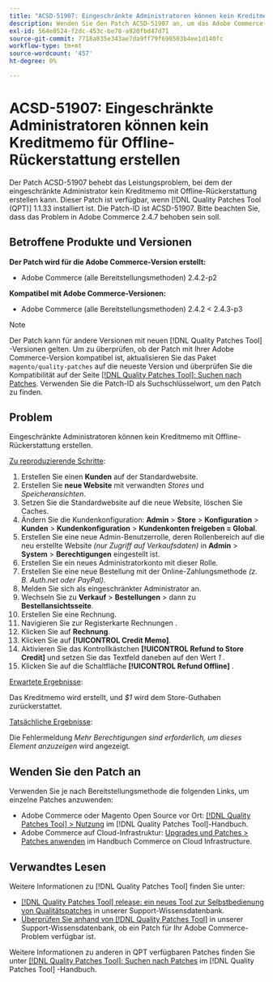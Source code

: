 ```yaml
---
title: "ACSD-51907: Eingeschränkte Administratoren können kein Kreditmemo zur Offline-Rückerstattung erstellen."
description: Wenden Sie den Patch ACSD-51907 an, um das Adobe Commerce-Problem zu beheben, bei dem der eingeschränkte Administratorbenutzer kein Kreditmemo mit einer Offline-Rückerstattung erstellen kann.
exl-id: 564e8524-f2dc-453c-be78-a920fbd47d71
source-git-commit: 7718a835e343ae7da9ff79f690503b4ee1d140fc
workflow-type: tm+mt
source-wordcount: '457'
ht-degree: 0%

---
```


# ACSD-51907: Eingeschränkte Administratoren können kein Kreditmemo für Offline-Rückerstattung erstellen

Der Patch ACSD-51907 behebt das Leistungsproblem, bei dem der eingeschränkte Administrator kein Kreditmemo mit Offline-Rückerstattung erstellen kann. Dieser Patch ist verfügbar, wenn [!DNL Quality Patches Tool (QPT)] 1.1.33 installiert ist. Die Patch-ID ist ACSD-51907. Bitte beachten Sie, dass das Problem in Adobe Commerce 2.4.7 behoben sein soll.

## Betroffene Produkte und Versionen

**Der Patch wird für die Adobe Commerce-Version erstellt:**

* Adobe Commerce (alle Bereitstellungsmethoden) 2.4.2-p2

**Kompatibel mit Adobe Commerce-Versionen:**

* Adobe Commerce (alle Bereitstellungsmethoden) 2.4.2 &lt; 2.4.3-p3

>[!NOTE]
>
>Der Patch kann für andere Versionen mit neuen [!DNL Quality Patches Tool] -Versionen gelten. Um zu überprüfen, ob der Patch mit Ihrer Adobe Commerce-Version kompatibel ist, aktualisieren Sie das Paket `magento/quality-patches` auf die neueste Version und überprüfen Sie die Kompatibilität auf der Seite [[!DNL Quality Patches Tool]: Suchen nach Patches](https://experienceleague.adobe.com/tools/commerce-quality-patches/index.html). Verwenden Sie die Patch-ID als Suchschlüsselwort, um den Patch zu finden.

## Problem

Eingeschränkte Administratoren können kein Kreditmemo mit Offline-Rückerstattung erstellen.

<u>Zu reproduzierende Schritte</u>:

1. Erstellen Sie einen **Kunden** auf der Standardwebsite.
1. Erstellen Sie **neue Website** mit verwandten *Stores* und *Speicheransichten*.
1. Setzen Sie die Standardwebsite auf die neue Website, löschen Sie Caches.
1. Ändern Sie die Kundenkonfiguration: **Admin** > **Store** > **Konfiguration** > **Kunden** > **Kundenkonfiguration** > **Kundenkonten freigeben = Global**.
1. Erstellen Sie eine neue Admin-Benutzerrolle, deren Rollenbereich auf die neu erstellte Website *(nur Zugriff auf Verkaufsdaten)* in **Admin** > **System** > **Berechtigungen** eingestellt ist.
1. Erstellen Sie ein neues Administratorkonto mit dieser Rolle.
1. Erstellen Sie eine neue Bestellung mit der Online-Zahlungsmethode *(z. B. Auth.net oder PayPal)*.
1. Melden Sie sich als eingeschränkter Administrator an.
1. Wechseln Sie zu **Verkauf** > **Bestellungen** > dann zu **Bestellansichtsseite**.
1. Erstellen Sie eine Rechnung.
1. Navigieren Sie zur Registerkarte Rechnungen .
1. Klicken Sie auf **Rechnung**.
1. Klicken Sie auf **[!UICONTROL Credit Memo]**.
1. Aktivieren Sie das Kontrollkästchen **[!UICONTROL Refund to Store Credit]** und setzen Sie das Textfeld daneben auf den Wert *1* .
1. Klicken Sie auf die Schaltfläche **[!UICONTROL Refund Offline]** .

<u>Erwartete Ergebnisse</u>:

Das Kreditmemo wird erstellt, und *$1* wird dem Store-Guthaben zurückerstattet.

<u>Tatsächliche Ergebnisse</u>:

Die Fehlermeldung *Mehr Berechtigungen sind erforderlich, um dieses Element anzuzeigen* wird angezeigt.

## Wenden Sie den Patch an

Verwenden Sie je nach Bereitstellungsmethode die folgenden Links, um einzelne Patches anzuwenden:

* Adobe Commerce oder Magento Open Source vor Ort: [[!DNL Quality Patches Tool] > Nutzung](https://experienceleague.adobe.com/docs/commerce-operations/tools/quality-patches-tool/usage.html) im [!DNL Quality Patches Tool]-Handbuch.
* Adobe Commerce auf Cloud-Infrastruktur: [Upgrades und Patches > Patches anwenden](https://experienceleague.adobe.com/docs/commerce-cloud-service/user-guide/develop/upgrade/apply-patches.html) im Handbuch Commerce on Cloud Infrastructure.

## Verwandtes Lesen

Weitere Informationen zu [!DNL Quality Patches Tool] finden Sie unter:

* [[!DNL Quality Patches Tool] release: ein neues Tool zur Selbstbedienung von Qualitätspatches](/help/announcements/adobe-commerce-announcements/magento-quality-patches-released-new-tool-to-self-serve-quality-patches.md) in unserer Support-Wissensdatenbank.
* [Überprüfen Sie anhand von  [!DNL Quality Patches Tool]](/help/support-tools/patches-available-in-qpt-tool/check-patch-for-magento-issue-with-magento-quality-patches.md) in unserer Support-Wissensdatenbank, ob ein Patch für Ihr Adobe Commerce-Problem verfügbar ist.

Weitere Informationen zu anderen in QPT verfügbaren Patches finden Sie unter [[!DNL Quality Patches Tool]: Suchen nach Patches](https://experienceleague.adobe.com/tools/commerce-quality-patches/index.html) im [!DNL Quality Patches Tool] -Handbuch.
